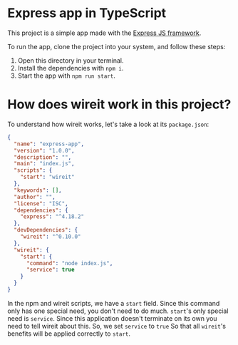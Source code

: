 # Express app in TypeScript

This project is a simple app made with the [Express JS framework](https://expressjs.com/).

To run the app, clone the project into your system, and follow these steps:
1. Open this directory in your terminal.
2. Install the dependencies with `npm i`.
3. Start the app with `npm run start`.

# How does wireit work in this project?

To understand how wireit works, let's take a look at its `package.json`:
```JSON
{
  "name": "express-app",
  "version": "1.0.0",
  "description": "",
  "main": "index.js",
  "scripts": {
    "start": "wireit"
  },
  "keywords": [],
  "author": "",
  "license": "ISC",
  "dependencies": {
    "express": "^4.18.2"
  },
  "devDependencies": {
    "wireit": "^0.10.0"
  },
  "wireit": {
    "start": {
      "command": "node index.js",
      "service": true
    }
  }
}
```

In the npm and wireit scripts, we have a `start` field. Since this command only has one special need, you don't need to do much. `start`'s
only special need is `service`. Since this application doesn't terminate on its own you need to tell wireit about this. So, we set
`service` to `true` So that all `wireit`'s benefits will be applied correctly to `start`.
